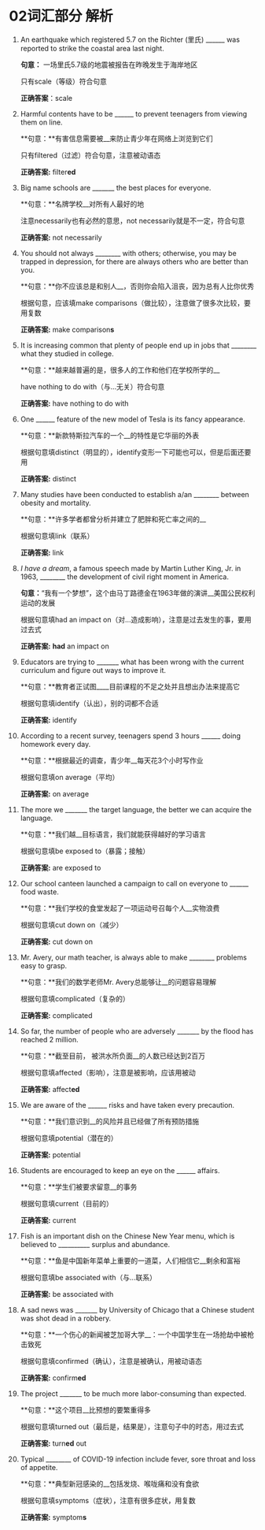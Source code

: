 # 02词汇部分 解析

1. An earthquake which registered 5.7 on the Richter (里氏) \_\_\_\_\_\_ was reported to strike the coastal area last night. 

    **句意：** 一场里氏5.7级的地震被报告在昨晚发生于海岸地区

    只有scale（等级）符合句意

    **正确答案**：scale

2. Harmful contents have to be \_\_\_\_\_\_ to prevent teenagers from viewing them on line. 

    **句意：**有害信息需要被\_\_来防止青少年在网络上浏览到它们

    只有filtered（过滤）符合句意，注意被动语态

    **正确答案:** filter**ed**

3. Big name schools are \_\_\_\_\_\_\_ the best places for everyone.

    **句意：**名牌学校\_\_对所有人最好的地

    注意necessarily也有必然的意思，not necessarily就是不一定，符合句意

    **正确答案:** not necessarily

4. You should not always \_\_\_\_\_\_\_\_ with others; otherwise, you may be trapped in depression, for there are always others who are better than you.

    **句意：**你不应该总是和别人\_\_，否则你会陷入沮丧，因为总有人比你优秀

    根据句意，应该填make comparisons（做比较），注意做了很多次比较，要用复数

    **正确答案:** make comparison**s**

5. It is increasing common that plenty of people end up in jobs that \_\_\_\_\_\_\_\_ what they studied in college. 

    **句意：**越来越普遍的是，很多人的工作和他们在学校所学的\_\_

    have nothing to do with（与...无关）符合句意

    **正确答案:** have nothing to do with

6. One \_\_\_\_\_\_ feature of the new model of Tesla is its fancy appearance.

    **句意：**新款特斯拉汽车的一个\_\_的特性是它华丽的外表

    根据句意填distinct（明显的），identify变形一下可能也可以，但是后面还要用

    **正确答案:** distinct

7. Many studies have been conducted to establish a/an \_\_\_\_\_\_\_\_ between obesity and mortality.

    **句意：**许多学者都曾分析并建立了肥胖和死亡率之间的\_\_

    根据句意填link（联系）

    **正确答案:** link

8. *I have a dream*, a famous speech made by Martin Luther King, Jr. in 1963, \_\_\_\_\_\_\_\_ the development of civil right moment in America. 

    **句意：**“我有一个梦想”，这个由马丁路德金在1963年做的演讲\_\_美国公民权利运动的发展

    根据句意填had an impact on（对...造成影响），注意是过去发生的事，要用过去式

    **正确答案:** **had** an impact on

9. Educators are trying to \_\_\_\_\_\_\_ what has been wrong with the current curriculum and figure out ways to improve it. 

    **句意：**教育者正试图\_\_\_\_目前课程的不足之处并且想出办法来提高它

    根据句意填identify（认出），别的词都不合适

    **正确答案:** identify

10. According to a recent survey, teenagers spend 3 hours \_\_\_\_\_\_ doing homework every day.

    **句意：**根据最近的调查，青少年\_\_每天花3个小时写作业

    根据句意填on average（平均）

    **正确答案:** on average

11. The more we \_\_\_\_\_\_\_ the target language, the better we can acquire the language. 

    **句意：**我们越\_\_目标语言，我们就能获得越好的学习语言

    根据句意填be exposed to（暴露；接触）

    **正确答案:** are exposed to

12. Our school canteen launched a campaign to call on everyone to ______ food waste. 

    **句意：**我们学校的食堂发起了一项运动号召每个人\_\_实物浪费

    根据句意填cut down on（减少）

    **正确答案:** cut down on

13. Mr. Avery, our math teacher, is always able to make \_\_\_\_\_\_\_\_ problems easy to grasp.

     **句意：**我们的数学老师Mr. Avery总能够让\_\_的问题容易理解

    根据句意填complicated（复杂的）
    
    **正确答案:** complicated
    
14. So far, the number of people who are adversely \_\_\_\_\_\_\_ by the flood has reached 2 million.

     **句意：**截至目前， 被洪水所负面\_\_的人数已经达到2百万

     根据句意填affected（影响），注意是被影响，应该用被动

     **正确答案:** affect**ed**

15. We are aware of the \_\_\_\_\_\_ risks and have taken every precaution.

     **句意：**我们意识到\_\_的风险并且已经做了所有预防措施

     根据句意填potential（潜在的）

     **正确答案:** potential

16. Students are encouraged to keep an eye on the \_\_\_\_\_\_ affairs. 

     **句意：**学生们被要求留意\_\_的事务

     根据句意填current（目前的）

     **正确答案:** current

17.  Fish is an important dish on the Chinese New Year menu, which is believed to \_\_\_\_\_\_\_\_\_\_ surplus and abundance. 

     **句意：**鱼是中国新年菜单上重要的一道菜，人们相信它\_\_剩余和富裕

     根据句意填be associated with（与...联系）

     **正确答案:** be associated with

18. A sad news was \_\_\_\_\_\_\_ by University of Chicago that a Chinese student was shot dead in a robbery. 

     **句意：**一个伤心的新闻被芝加哥大学\_\_：一个中国学生在一场抢劫中被枪击致死

     根据句意填confirmed（确认），注意是被确认，用被动语态

     **正确答案:** confirm**ed**

19. The project \_\_\_\_\_\_\_ to be much more labor-consuming than expected. 

     **句意：**这个项目\_\_比预想的要繁重得多

     根据句意填turned out（最后是，结果是），注意句子中的时态，用过去式

     **正确答案:** turn**ed** out

20. Typical \_\_\_\_\_\_\_\_ of COVID-19 infection include fever, sore throat and loss of appetite. 

     **句意：**典型新冠感染的\_\_包括发烧、喉咙痛和没有食欲

     根据句意填symptoms（症状），注意有很多症状，用复数

     **正确答案:** symptom**s**